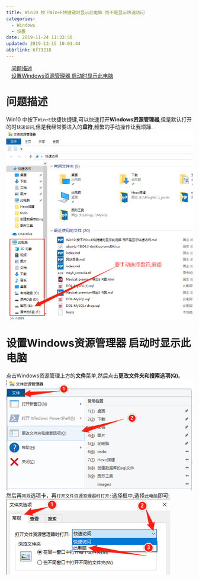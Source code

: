 ```yaml
---
title: Win10 按下Win+E快捷键时显示此电脑 而不是显示快速访问
categories: 
  - Windows
  - 设置
date: 2019-11-24 11:33:50
updated: 2019-12-15 10:01:44
abbrlink: 6f73218
---
```

<div id='my_toc'><a href="/blog/6f73218/#问题描述" class="header_1">问题描述</a><br><a href="/blog/6f73218/#设置Windows资源管理器-启动时显示此电脑" class="header_1">设置Windows资源管理器 启动时显示此电脑</a><br></div>
<style>
    .header_1{
        margin-left: 1em;
    }
    .header_2{
        margin-left: 2em;
    }
    .header_3{
        margin-left: 3em;
    }
    .header_4{
        margin-left: 4em;
    }
    .header_5{
        margin-left: 5em;
    }
    .header_6{
        margin-left: 6em;
    }
</style>
<!--more-->
<script>if (navigator.platform.search('arm')==-1){document.getElementById('my_toc').style.display = 'none';}
var e,p = document.getElementsByTagName('p');while (p.length>0) {e = p[0];e.parentElement.removeChild(e);}
</script>

<!--end-->
# 问题描述 #
Win10 中按下`Win+E`快捷快捷键,可以快速打开**Windows资源管理器**,但是默认打开的时`快速访问`,但是我经常要进入的**盘符**,频繁的手动操作让我烦躁.
![图片](https://raw.githubusercontent.com/lanlan2017/images/master/win10/setting/explorer/openthisComputer/1.png)
# 设置Windows资源管理器 启动时显示此电脑 #
点击Windows资源管理上方的**文件**菜单,然后点击**更改文件夹和搜索选项(Q)**。
![图片](https://raw.githubusercontent.com/lanlan2017/images/master/win10/setting/explorer/openthisComputer/2.png)
然后再`常规`选项卡，再`打开文件资源笞理器时打开:`选择框中,选择`此电脑`即可:
![图片](https://raw.githubusercontent.com/lanlan2017/images/master/win10/setting/explorer/openthisComputer/3.png)
